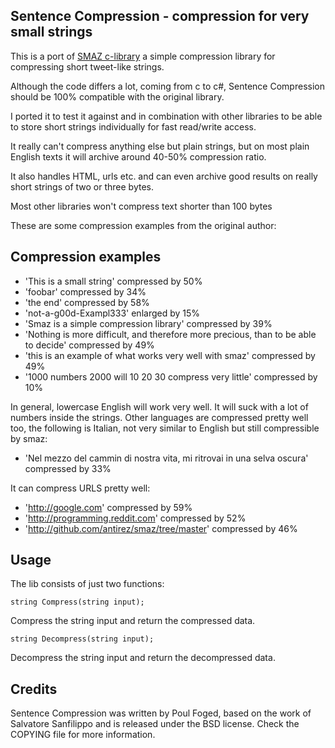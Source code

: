 Sentence Compression - compression for very small strings
-------------------

This is a port of <a href="https://github.com/antirez/smaz">SMAZ c-library</a> a simple compression library for compressing short
tweet-like strings.

Although the code differs a lot, coming from c to c#, Sentence Compression should be 
100% compatible with the original library.

I ported it to test it against and in combination with other libraries to be able to 
store short strings individually for fast read/write access.

It really can't compress anything else but plain strings, but on most plain English texts
it will archive around 40-50% compression ratio. 

It also handles HTML, urls etc. and can even archive good results on really short strings 
of two or three bytes.

Most other libraries won't compress text shorter than 100 bytes

These are some compression examples from the original author:

Compression examples
--------------------

* 'This is a small string' compressed by 50%
* 'foobar' compressed by 34%
* 'the end' compressed by 58%
* 'not-a-g00d-Exampl333' enlarged by 15%
* 'Smaz is a simple compression library' compressed by 39%
* 'Nothing is more difficult, and therefore more precious, than to be able to decide' compressed by 49%
* 'this is an example of what works very well with smaz' compressed by 49%
* '1000 numbers 2000 will 10 20 30 compress very little' compressed by 10%

In general, lowercase English will work very well. It will suck with a lot
of numbers inside the strings. Other languages are compressed pretty well too,
the following is Italian, not very similar to English but still compressible
by smaz:

* 'Nel mezzo del cammin di nostra vita, mi ritrovai in una selva oscura' compressed by 33%

It can compress URLS pretty well:

* 'http://google.com' compressed by 59%
* 'http://programming.reddit.com' compressed by 52%
* 'http://github.com/antirez/smaz/tree/master' compressed by 46%

Usage
-----

The lib consists of just two functions:

	string Compress(string input);

Compress the string input and return the compressed data. 

    string Decompress(string input);

Decompress the string input and return the decompressed data.


Credits
-------

Sentence Compression was written by Poul Foged, based on the work of Salvatore Sanfilippo and is released under the BSD license. Check the COPYING file for more information.
